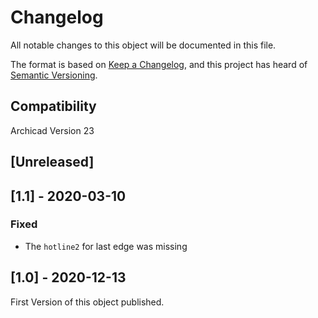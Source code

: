 # Changelog
All notable changes to this object will be documented in this file.

The format is based on [Keep a Changelog](https://keepachangelog.com/en/1.0.0/),
and this project has heard of [Semantic Versioning](https://semver.org/spec/v2.0.0.html).


## Compatibility
Archicad Version 23

## [Unreleased]

## [1.1] - 2020-03-10
### Fixed
- The `hotline2` for last edge was missing


## [1.0] - 2020-12-13
First Version of this object published.